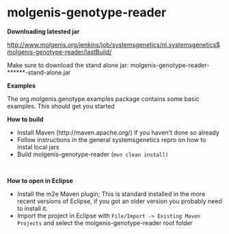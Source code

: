 molgenis-genotype-reader
========================

**Downloading latested jar**

http://www.molgenis.org/jenkins/job/systemsgenetics/nl.systemsgenetics$molgenis-genotype-reader/lastBuild/

Make sure to download the stand alone jar: molgenis-genotype-reader-******-stand-alone.jar	

**Examples**

The org.molgenis.genotype.examples package contains some basic examples. This should get you started


**How to build**
<ul>
	<li>Install Maven (http://maven.apache.org/) if you haven't done so already</li>
	<li>Follow instructions in the general systemsgenetics repro on how to instal local jars</li>
	<li>Build molgenis-genotype-reader (<code>mvn clean install)</code></li>
</ul>
<br/>

**How to open in Eclipse**
<ul>
	<li>
		Install the m2e Maven plugin; This is standard installed in the more recent versions of Eclipse, if
		you got an older version you probably need to install it.
	</li>
	<li>
		Import the project in Eclipse with <code>File/Import -> Existing Maven Projects</code>
		and select the molgenis-genotype-reader root folder
	</li>
</ul>

